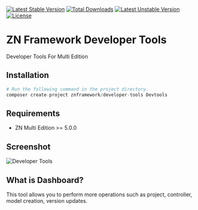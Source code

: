 [![Latest Stable Version](https://poser.pugx.org/znframework/developer-tools/v/stable)](https://packagist.org/packages/znframework/developer-tools)
[![Total Downloads](https://poser.pugx.org/znframework/developer-tools/downloads)](https://packagist.org/packages/znframework/developer-tools)
[![Latest Unstable Version](https://poser.pugx.org/znframework/developer-tools/v/unstable)](https://packagist.org/packages/znframework/developer-tools)
[![License](https://poser.pugx.org/znframework/developer-tools/license)](https://packagist.org/packages/znframework/developer-tools)

# ZN Framework Developer Tools
<p>Developer Tools For Multi Edition</p>

## Installation

```php
# Run the following command in the project directory.
composer create-project znframework/developer-tools Devtools
```

## Requirements

* ZN Multi Edition >= 5.0.0

## Screenshot

![Developer Tools](https://cloud.teslaerp.com/tesla/Application/Resources/Uploads/znframework/gallery/zn/1495141581_developer-tools.png)

## What is Dashboard?

This tool allows you to perform more operations such as project, controller, model creation, version updates.
